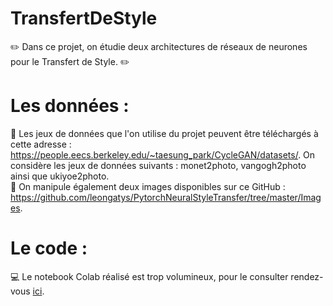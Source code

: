 # TransfertDeStyle
:pencil2: Dans ce projet, on étudie deux architectures de réseaux de neurones pour le Transfert de Style. :pencil2:

# Les données : 
:blue_book: Les jeux de données que l'on utilise du projet peuvent être téléchargés à cette adresse : https://people.eecs.berkeley.edu/~taesung_park/CycleGAN/datasets/. On considère les jeux de données suivants : monet2photo, vangogh2photo ainsi que ukiyoe2photo.  
:blue_book: On manipule également deux images disponibles sur ce GitHub : https://github.com/leongatys/PytorchNeuralStyleTransfer/tree/master/Images.

# Le code :
:computer: Le notebook Colab réalisé est trop volumineux, pour le consulter rendez-vous [ici](https://colab.research.google.com/drive/1NosBqygUw3pTQNFLX_qTpUg1Lb1erdnJ?usp=sharing).
